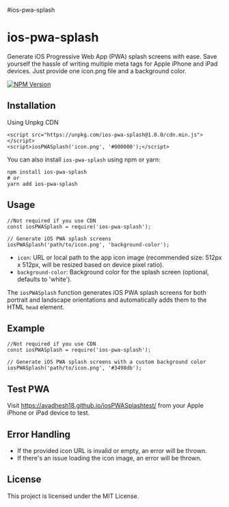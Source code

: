 #ios-pwa-splash

ios-pwa-splash
==============

Generate iOS Progressive Web App (PWA) splash screens with ease. Save yourself the hassle of writing multiple meta tags for Apple iPhone and iPad devices. Just provide one icon.png file and a background color.

 [![NPM Version](https://img.shields.io/npm/v/ios-pwa-splash.svg)](https://www.npmjs.com/package/ios-pwa-splash)

Installation
------------

Using Unpkg CDN

    <script src="https://unpkg.com/ios-pwa-splash@1.0.0/cdn.min.js"></script>
    <script>iosPWASplash('icon.png', '#000000');</script>

You can also install `ios-pwa-splash` using npm or yarn:

    npm install ios-pwa-splash
    # or
    yarn add ios-pwa-splash
    

Usage
-----
    
    //Not required if you use CDN
    const iosPWASplash = require('ios-pwa-splash');
    
    // Generate iOS PWA splash screens
    iosPWASplash('path/to/icon.png', 'background-color');
    

*   `icon`: URL or local path to the app icon image (recommended size: 512px x 512px, will be resized based on device pixel ratio).
*   `background-color`: Background color for the splash screen (optional, defaults to 'white').

The `iosPWASplash` function generates iOS PWA splash screens for both portrait and landscape orientations and automatically adds them to the HTML `head` element.

Example
-------
    //Not required if you use CDN
    const iosPWASplash = require('ios-pwa-splash');
    
    // Generate iOS PWA splash screens with a custom background color
    iosPWASplash('path/to/icon.png', '#3498db');
    

Test PWA
-------
Visit https://avadhesh18.github.io/iosPWASplashtest/ from your Apple iPhone or iPad device to test.

Error Handling
--------------

*   If the provided icon URL is invalid or empty, an error will be thrown.
*   If there's an issue loading the icon image, an error will be thrown.

License
-------

This project is licensed under the MIT License.